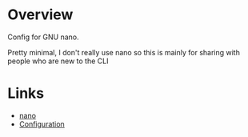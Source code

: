 # Overview

Config for GNU nano.

Pretty minimal, I don't really use nano so this is mainly for sharing with people who are new to the CLI

# Links

- [nano](https://www.nano-editor.org/)
- [Configuration](https://www.nano-editor.org/dist/latest/nanorc.5.html)
